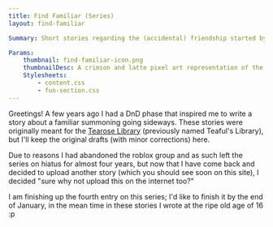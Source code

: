 ```yaml
---
title: Find Familiar (Series)
layout: find-familiar

Summary: Short stories regarding the (accidental) friendship started by Ellice Dalzedi and her familiar, Kindle

Params:
    thumbnail: find-familiar-icon.png
    thumbnailDesc: A crimson and latte pixel art representation of the Find Familiar's series mascot, Kindle. His wings are represented in crimson whilst his body is latte colored. Its design contains many lines because he is held together with magical origami
    Stylesheets:
        - content.css
        - fun-section.css
---
```


Greetings! A few years ago I had a DnD phase that inspired me to write a story about a familiar summoning going sideways. These stories were originally meant for the [Tearose Library](https://www.roblox.com/games/3346338521/Tearose-Library) (previously named Teaful's Library), but I'll keep the original drafts (with minor corrections) here.

Due to reasons I had abandoned the roblox group and as such left the series on hiatus for almost four years, but now that I have come back and decided to upload another story (which you should see soon on this site), I decided "sure why not upload this on the internet too?"

I am finishing up the fourth entry on this series; I'd like to finish it by the end of January, in the mean time in these stories I wrote at the ripe old age of 16 :p
